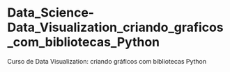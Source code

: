 # Data_Science-Data_Visualization_criando_graficos_com_bibliotecas_Python
Curso de Data Visualization: criando gráficos com bibliotecas Python
